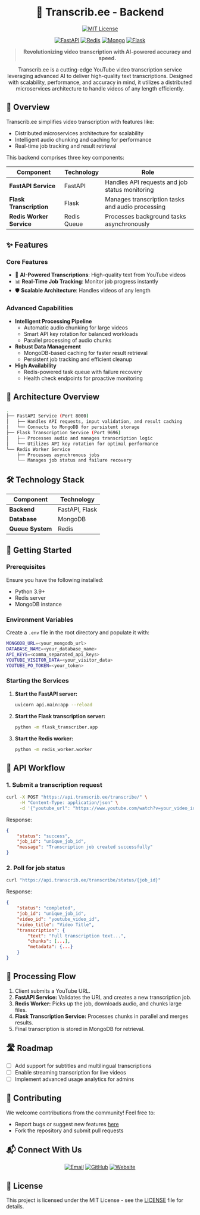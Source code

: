 <div align="center">

# 🐝 Transcrib.ee - Backend

[![MIT License](https://img.shields.io/badge/License-MIT-green.svg)](https://choosealicense.com/licenses/mit/)

[![FastAPI](https://img.shields.io/badge/FastAPI-009688?style=for-the-badge&logo=fastapi)](https://fastapi.tiangolo.com/)
[![Redis](https://img.shields.io/badge/Redis-b02C20?style=for-the-badge&logo=redis)](https://redis.io/)
[![Mongo](https://img.shields.io/badge/Mongo-70D059?style=for-the-badge&logo=mongodb)](https://mongodb.com/)
[![Flask](https://img.shields.io/badge/Flask-000030?style=for-the-badge&logo=flask)](https://flask.palletsprojects.com/)
> **Revolutionizing video transcription with AI-powered accuracy and speed.**

Transcrib.ee is a cutting-edge YouTube video transcription service leveraging advanced AI to deliver high-quality text transcriptions. Designed with scalability, performance, and accuracy in mind, it utilizes a distributed microservices architecture to handle videos of any length efficiently.

</div>

## 🎯 Overview

Transcrib.ee simplifies video transcription with features like:
- Distributed microservices architecture for scalability
- Intelligent audio chunking and caching for performance
- Real-time job tracking and result retrieval

This backend comprises three key components:

| Component                 | Technology  | Role                                             |
|---------------------------|-------------|--------------------------------------------------|
| **FastAPI Service**       | FastAPI     | Handles API requests and job status monitoring   |
| **Flask Transcription**   | Flask       | Manages transcription tasks and audio processing |
| **Redis Worker Service**  | Redis Queue | Processes background tasks asynchronously        |

## ✨ Features

### Core Features
- 🚀 **AI-Powered Transcriptions**: High-quality text from YouTube videos
- 📊 **Real-Time Job Tracking**: Monitor job progress instantly
- 🛡️ **Scalable Architecture**: Handles videos of any length

### Advanced Capabilities
- **Intelligent Processing Pipeline**
  - Automatic audio chunking for large videos
  - Smart API key rotation for balanced workloads
  - Parallel processing of audio chunks
- **Robust Data Management**
  - MongoDB-based caching for faster result retrieval
  - Persistent job tracking and efficient cleanup
- **High Availability**
  - Redis-powered task queue with failure recovery
  - Health check endpoints for proactive monitoring

## 📁 Architecture Overview

```bash
.
├── FastAPI Service (Port 8000)
│   ├── Handles API requests, input validation, and result caching
│   └── Connects to MongoDB for persistent storage
├── Flask Transcription Service (Port 9696)
│   ├── Processes audio and manages transcription logic
│   └── Utilizes API key rotation for optimal performance
└── Redis Worker Service
    ├── Processes asynchronous jobs
    └── Manages job status and failure recovery
```

## 🛠️ Technology Stack

| Component       | Technology       |
|-----------------|------------------|
| **Backend**     | FastAPI, Flask   |
| **Database**    | MongoDB          |
| **Queue System**| Redis            |

## 🚀 Getting Started

### Prerequisites
Ensure you have the following installed:
- Python 3.9+
- Redis server
- MongoDB instance

### Environment Variables
Create a `.env` file in the root directory and populate it with:

```bash
MONGODB_URL=<your_mongodb_url>
DATABASE_NAME=<your_database_name>
API_KEYS=<comma_separated_api_keys>
YOUTUBE_VISITOR_DATA=<your_visitor_data>
YOUTUBE_PO_TOKEN=<your_token>
```

### Starting the Services

1. **Start the FastAPI server:**
   ```bash
   uvicorn api.main:app --reload
   ```

2. **Start the Flask transcription server:**
   ```bash
   python -m flask_transcriber.app
   ```

3. **Start the Redis worker:**
   ```bash
   python -m redis_worker.worker
   ```

## 📜 API Workflow

### 1. Submit a transcription request

```bash
curl -X POST "https://api.transcrib.ee/transcribe/" \
     -H "Content-Type: application/json" \
     -d '{"youtube_url": "https://www.youtube.com/watch?v=your_video_id"}'
```
Response:
```json
{
    "status": "success",
    "job_id": "unique_job_id",
    "message": "Transcription job created successfully"
}
```

### 2. Poll for job status

```bash
curl "https://api.transcrib.ee/transcribe/status/{job_id}"
```
Response:
```json
{
    "status": "completed",
    "job_id": "unique_job_id",
    "video_id": "youtube_video_id",
    "video_title": "Video Title",
    "transcription": {
        "text": "Full transcription text...",
        "chunks": [...],
        "metadata": {...}
    }
}
```

## 🔄 Processing Flow

1. Client submits a YouTube URL.
2. **FastAPI Service:** Validates the URL and creates a new transcription job.
3. **Redis Worker:** Picks up the job, downloads audio, and chunks large files.
4. **Flask Transcription Service:** Processes chunks in parallel and merges results.
5. Final transcription is stored in MongoDB for retrieval.

## 🛣️ Roadmap

- [ ] Add support for subtitles and multilingual transcriptions
- [ ] Enable streaming transcription for live videos
- [ ] Implement advanced usage analytics for admins

## 🤝 Contributing

We welcome contributions from the community! Feel free to:
- Report bugs or suggest new features [here](https://github.com/Bilalkamal/Transcribee/issues)
- Fork the repository and submit pull requests

## 📬 Connect With Us

<div align="center">

[![Email](https://img.shields.io/badge/Email-hello@transcrib.ee-red?style=for-the-badge)](mailto:hello@transcrib.ee)
[![GitHub](https://img.shields.io/badge/GitHub-@Bilalkamal-black?style=for-the-badge&logo=github)](https://github.com/Bilalkamal/Transcribee)
[![Website](https://img.shields.io/badge/Website-Transcrib.ee-blue?style=for-the-badge)](https://transcrib.ee)

</div>

## 📜 License

This project is licensed under the MIT License - see the [LICENSE](LICENSE) file for details.

